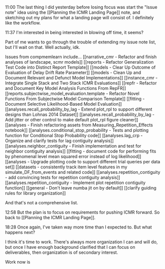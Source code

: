 11:00
The last thing I did yesterday before losing focus was start the "Issue note" idea using the [[Planning the ICMR Landing Page]] note, and sketching out my plans for what a landing page will consist of. I definitely like the workflow.

11:37
I'm interested in being interested in blowing off time, it seems? 

Part of me wants to go through the trouble of extending my issue note list, but I'll wait on that. Well actually, idk.

Issues from compmemlearn include...
[[narrative_cmr - Refactor and finish analyses of landscape, scmr models]]
[[reports - Refactor Generalization Test Code into Distinct Report Template]]
[[models - Clear Up Outcome of Evaluation of Delay Drift Rate Parameter]]
[[models - Clean Up and Document Relevant and Defunct Model Implementations]]
[[instance_cmr - Integrate Single Stack and Two Stack ICMR Evaluations]]
[[repfr - Refactor and Document Key Model Analysis Functions From RepFR]]
[[reports.subjectwise_model_evaluation.template - Refactor Novel Functions From Subjectwise Model Comparison Template]]
[[fitting - Document Selective Likelihood-Based Model Evaluation]]
[[analyses.recall_probability_by_lag - Extend plot_rpl to support different designs than Lohnas 2014 Dataset]]
[[analyses.recall_probability_by_lag - Add jitter or other control to make default plot_rpl figure cleaner]]
[[analyses - Finish refactoring assets from Measuring_Repetition_Effects notebook]]
[[analyses.conditional_stop_probability - Tests and plotting function for Conditional Stop Probability code]]
[[analyses.lag_crp - Organize and clarify tests for lag contiguity analysis]]
[[analyses.neighbor_contiguity - Finish implementation and test for neighbor contiguity analysis]]
[[fitting - document code for performing fits by phenomenal level mean squared error instead of log likelihood]]
[[analyses - Upgrade plotting code to support different trial queries per data set]]
[[datasets - consistently track item level features in my simulate_DF_from_events and related code]]
[[analyses.repetition_contiguity - add convincing tests for repetition contiguity analysis]]
[[analyses.repetition_contiguity - Implement plot repetition contiguity function]]
[[general - Don't leave numba jit on by default]]
[[clarify guiding rules for library organization]]

And that's not a comprehensive list.

12:58
But the plan is to focus on requirements for pushing ICMR forward. So back to [[Planning the ICMR Landing Page]].

18:28
Once again, I've taken way more time than I expected to. But what happens next? 

I think it's time to work. There's always more organization I can and will do, but once I have enough background clarified that I can focus on deliverables, then organization is of secondary interest.

Work now is